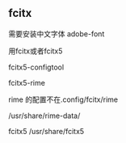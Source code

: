 ## fcitx

需要安装中文字体
adobe-font

用fcitx或者fcitx5

fcitx5-configtool

fcitx5-rime

rime 的配置不在.config/fcitx/rime

/usr/share/rime-data/


fcitx5
/usr/share/fcitx5

